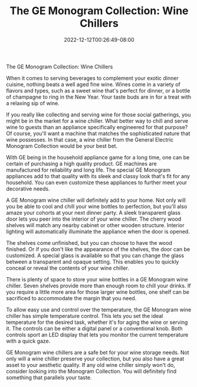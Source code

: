 ﻿---
title: "The GE Monogram Collection: Wine Chillers"
date: 2022-12-12T00:26:49-08:00
description: "Monograms Tips for Web Success"
featured_image: "/images/Monograms.jpg"
tags: ["Monograms"]
---

The GE Monogram Collection: Wine Chillers

When it comes to serving beverages to complement your exotic dinner cuisine, nothing beats a well aged fine wine. Wines come in a variety of flavors and types, such as a sweet wine that's perfect for dinner, or a bottle of champagne to ring in the New Year. Your taste buds are in for a treat with a relaxing sip of wine.

If you really like collecting and serving wine for those social gatherings, you might be in the market for a wine chiller. What better way to chill and serve wine to guests than an appliance specifically engineered for that purpose? Of course, you'll want a machine that matches the sophisticated nature that wine possesses. In that case, a wine chiller from the General Electric Monogram Collection would be your best bet.

With GE being in the household appliance game for a long time, one can be certain of purchasing a high quality product. GE machines are manufactured for reliability and long life. The special GE Monogram appliances add to that quality with its sleek and classy look that's fit for any household. You can even customize these appliances to further meet your decorative needs.

A GE Monogram wine chiller will definitely add to your home. Not only will you be able to cool and chill your wine bottles to perfection, but you'll also amaze your cohorts at your next dinner party. A sleek transparent glass door lets you peer into the interior of your wine chiller. The cherry wood shelves will match any nearby cabinet or other wooden structure. Interior lighting will automatically illuminate the appliance when the door is opened.

The shelves come unfinished, but you can choose to have the wood finished. Or if you don't like the appearance of the shelves, the door can be customized. A special glass is available so that you can change the glass between a transparent and opaque setting. This enables you to quickly conceal or reveal the contents of your wine chiller.

There is plenty of space to store your wine bottles in a GE Monogram wine chiller. Seven shelves provide more than enough room to chill your drinks. If you require a little more area for those larger wine bottles, one shelf can be sacrificed to accommodate the margin that you need.

To allow easy use and control over the temperature, the GE Monogram wine chiller has simple temperature control. This lets you set the ideal temperature for the desired task, whether it's for aging the wine or serving it. The controls can be either a digital panel or a conventional knob. Both controls sport an LED display that lets you monitor the current temperature with a quick gaze.

GE Monogram wine chillers are a safe bet for your wine storage needs. Not only will a wine chiller preserve your collection, but you also have a great asset to your aesthetic quality. If any old wine chiller simply won't do, consider looking into the Monogram Collection. You will definitely find something that parallels your taste.


